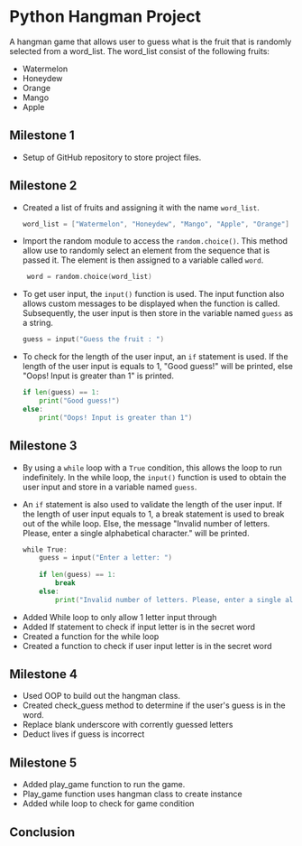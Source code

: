 # Python Hangman Project

A hangman game that allows user to guess what is the fruit that is randomly selected from a word_list. The word_list consist of the following fruits:

* Watermelon
* Honeydew
* Orange
* Mango
* Apple

## Milestone 1 
* Setup of GitHub repository to store project files.

## Milestone 2
* Created a list of fruits and assigning it with the name `word_list`.

    ```go
    word_list = ["Watermelon", "Honeydew", "Mango", "Apple", "Orange"]
    ```

* Import the random module to access the `random.choice()`. This method allow use to randomly select an element from the sequence that is passed it. The element is then assigned to a variable called `word`.
  
    ```go
     word = random.choice(word_list) 
    ```
* To get user input, the `input()` function is used. The input function also allows custom messages to be displayed when the function is called. Subsequently, the user input is then store in the variable named `guess` as a string.
  
    ```go
    guess = input("Guess the fruit : ")
    ```
* To check for the length of the user input, an `if` statement is used. If the length of the user input is equals to 1, "Good guess!" will be printed, else "Oops! Input is greater than 1" is printed. 
  
    ```go
    if len(guess) == 1:
        print("Good guess!")
    else:
        print("Oops! Input is greater than 1")
    ```
## Milestone 3
* By using a `while` loop with a `True` condition, this allows the loop to run indefinitely. In the while loop, the `input()` function is used to obtain the user input and store in a variable named `guess`. 
* An `if` statement is also used to validate the length of the user input. If the length of user input equals to 1, a break statement is used to break out of the while loop. Else, the message "Invalid number of letters. Please, enter a single alphabetical character." will be printed. 

    ```go
    while True:
        guess = input("Enter a letter: ")
        
        if len(guess) == 1:
            break
        else:
            print("Invalid number of letters. Please, enter a single alphabetical character.")
    ```

- Added While loop to only allow 1 letter input through
- Added If statement to check if input letter is in the secret word
- Created a function for the while loop 
- Created a function to check if user input letter is in the secret word 
## Milestone 4
- Used OOP to build out the hangman class.
- Created check_guess method to determine if the user's guess is in the word.
- Replace blank underscore with corrently guessed letters
- Deduct lives if guess is incorrect

## Milestone 5
- Added play_game function to run the game.
- Play_game function uses hangman class to create instance
- Added while loop to check for game condition
    

## Conclusion